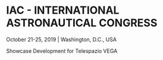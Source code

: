 # IAC - INTERNATIONAL ASTRONAUTICAL CONGRESS
October 21-25, 2019 | Washington, D.C., USA

Showcase Development for Telespazio VEGA
